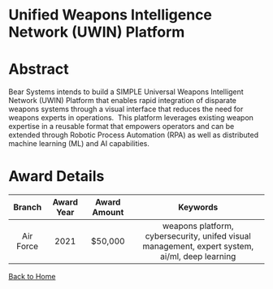 
Unified Weapons Intelligence Network (UWIN) Platform
====================================================

# Abstract


Bear Systems intends to build a SIMPLE Universal Weapons Intelligent Network (UWIN) Platform that enables rapid integration of disparate weapons systems through a visual interface that reduces the need for weapons experts in operations.  This platform leverages existing weapon expertise in a reusable format that empowers operators and can be extended through Robotic Process Automation (RPA) as well as distributed machine learning (ML) and AI capabilities.  

# Award Details

|Branch|Award Year|Award Amount|Keywords|
| :---: | :---: | :---: | :---: |
|Air Force|2021|$50,000|weapons platform, cybersecurity, unifed visual management, expert system, ai/ml, deep learning|
  
  


[Back to Home](https://github.com/chrischow/dod_sbir_awards#1601)